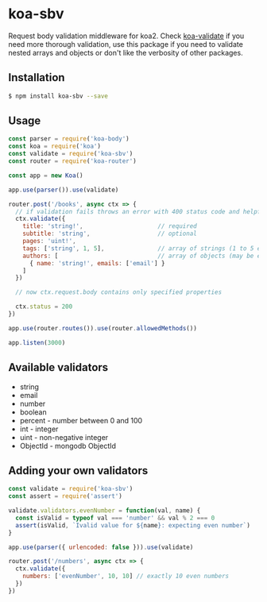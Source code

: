 # koa-sbv
Request body validation middleware for koa2. Check [koa-validate](https://github.com/RocksonZeta/koa-validate) if you need more thorough validation, use this package if you need to validate nested arrays and objects or don't like the verbosity of other packages.


## Installation
```bash
$ npm install koa-sbv --save
```

## Usage
```javascript
const parser = require('koa-body')
const koa = require('koa')
const validate = require('koa-sbv')
const router = require('koa-router')

const app = new Koa()

app.use(parser()).use(validate)

router.post('/books', async ctx => {
  // if validation fails throws an error with 400 status code and helpful message
  ctx.validate({
    title: 'string!',                     // required
    subtitle: 'string',                   // optional
    pages: 'uint!',
    tags: ['string', 1, 5],               // array of strings (1 to 5 elements)
    authors: [                            // array of objects (may be empty)
      { name: 'string!', emails: ['email'] }
    ]
  })

  // now ctx.request.body contains only specified properties

  ctx.status = 200
})

app.use(router.routes()).use(router.allowedMethods())

app.listen(3000)
```

## Available validators
* string
* email
* number
* boolean
* percent - number between 0 and 100
* int - integer
* uint - non-negative integer
* ObjectId - mongodb ObjectId

## Adding your own validators
```javascript
const validate = require('koa-sbv')
const assert = require('assert')

validate.validators.evenNumber = function(val, name) {
  const isValid = typeof val === 'number' && val % 2 === 0
  assert(isValid, `Ivalid value for ${name}: expecting even number`)
}

app.use(parser({ urlencoded: false })).use(validate)

router.post('/numbers', async ctx => {
  ctx.validate({
    numbers: ['evenNumber', 10, 10] // exactly 10 even numbers
  })
})
```
